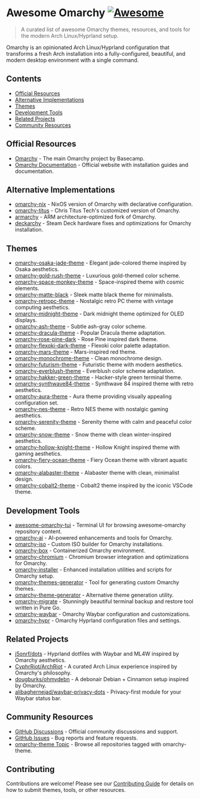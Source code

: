 # Awesome Omarchy [![Awesome](https://awesome.re/badge.svg)](https://awesome.re)

> A curated list of awesome Omarchy themes, resources, and tools for the modern Arch Linux/Hyprland setup.

Omarchy is an opinionated Arch Linux/Hyprland configuration that transforms a fresh Arch installation into a fully-configured, beautiful, and modern desktop environment with a single command.

## Contents

- [Official Resources](#official-resources)
- [Alternative Implementations](#alternative-implementations)
- [Themes](#themes)
- [Development Tools](#development-tools)
- [Related Projects](#related-projects)
- [Community Resources](#community-resources)

## Official Resources

- [Omarchy](https://github.com/basecamp/omarchy) - The main Omarchy project by Basecamp.
- [Omarchy Documentation](https://omarchy.org) - Official website with installation guides and documentation.

## Alternative Implementations

- [omarchy-nix](https://github.com/henrysipp/omarchy-nix) - NixOS version of Omarchy with declarative configuration.
- [omarchy-titus](https://github.com/ChrisTitusTech/omarchy-titus) - Chris Titus Tech's customized version of Omarchy.
- [armarchy](https://github.com/nilszeilon/armarchy) - ARM architecture-optimized fork of Omarchy.
- [deckarchy](https://github.com/aorumbayev/deckarchy) - Steam Deck hardware fixes and optimizations for Omarchy installation.

## Themes

- [omarchy-osaka-jade-theme](https://github.com/Justikun/omarchy-osaka-jade-theme) - Elegant jade-colored theme inspired by Osaka aesthetics.
- [omarchy-gold-rush-theme](https://github.com/tahayvr/omarchy-gold-rush-theme) - Luxurious gold-themed color scheme.
- [omarchy-space-monkey-theme](https://github.com/TyRichards/omarchy-space-monkey-theme) - Space-inspired theme with cosmic elements.
- [omarchy-matte-black](https://github.com/tahayvr/omarchy-matte-black) - Sleek matte black theme for minimalists.
- [omarchy-retropc-theme](https://github.com/rondilley/omarchy-retropc-theme) - Nostalgic retro PC theme with vintage computing aesthetics.
- [omarchy-midnight-theme](https://github.com/JaxonWright/omarchy-midnight-theme) - Dark midnight theme optimized for OLED displays.
- [omarchy-ash-theme](https://github.com/bjarneo/omarchy-ash-theme) - Subtle ash-gray color scheme.
- [omarchy-dracula-theme](https://github.com/catlee/omarchy-dracula-theme) - Popular Dracula theme adaptation.
- [omarchy-rose-pine-dark](https://github.com/guilhermetk/omarchy-rose-pine-dark) - Rose Pine inspired dark theme.
- [omarchy-flexoki-dark-theme](https://github.com/euandeas/omarchy-flexoki-dark-theme) - Flexoki color palette adaptation.
- [omarchy-mars-theme](https://github.com/steve-lohmeyer/omarchy-mars-theme) - Mars-inspired red theme.
- [omarchy-monochrome-theme](https://github.com/Swarnim114/omarchy-monochrome-theme) - Clean monochrome design.
- [omarchy-futurism-theme](https://github.com/bjarneo/omarchy-futurism-theme) - Futuristic theme with modern aesthetics.
- [omarchy-everblush-theme](https://github.com/Swarnim114/omarchy-everblush-theme) - Everblush color scheme adaptation.
- [omarchy-hakker-green-theme](https://github.com/joaquinmeza/omarchy-hakker-green-theme) - Hacker-style green terminal theme.
- [omarchy-synthwave84-theme](https://github.com/omacom-io/omarchy-synthwave84-theme) - Synthwave 84 inspired theme with retro aesthetics.
- [omarchy-aura-theme](https://github.com/bjarneo/omarchy-aura-theme) - Aura theme providing visually appealing configuration set.
- [omarchy-nes-theme](https://github.com/bjarneo/omarchy-nes-theme) - Retro NES theme with nostalgic gaming aesthetics.
- [omarchy-serenity-theme](https://github.com/bjarneo/omarchy-serenity-theme) - Serenity theme with calm and peaceful color scheme.
- [omarchy-snow-theme](https://github.com/bjarneo/omarchy-snow-theme) - Snow theme with clean winter-inspired aesthetics.
- [omarchy-hollow-knight-theme](https://github.com/bjarneo/omarchy-hollow-knight-theme) - Hollow Knight inspired theme with gaming aesthetics.
- [omarchy-fiery-ocean-theme](https://github.com/bjarneo/omarchy-fiery-ocean-theme) - Fiery Ocean theme with vibrant aquatic colors.
- [omarchy-alabaster-theme](https://github.com/grierson/omarchy-alabaster-theme) - Alabaster theme with clean, minimalist design.
- [omarchy-cobalt2-theme](https://github.com/hoblin/omarchy-cobalt2-theme) - Cobalt2 theme inspired by the iconic VSCode theme.

## Development Tools

- [awesome-omarchy-tui](https://github.com/aorumbayev/awesome-omarchy-tui) - Terminal UI for browsing awesome-omarchy repository content.
- [omarchy-ai](https://github.com/mitkox/omarchy-ai) - AI-powered enhancements and tools for Omarchy.
- [omarchy-iso](https://github.com/omacom-io/omarchy-iso) - Custom ISO builder for Omarchy installations.
- [omarchy-box](https://github.com/dylanbr/omarchy-box) - Containerized Omarchy environment.
- [omarchy-chromium](https://github.com/omacom-io/omarchy-chromium) - Chromium browser integration and optimizations for Omarchy.
- [omarchy-installer](https://github.com/omacom-io/omarchy-installer) - Enhanced installation utilities and scripts for Omarchy setup.
- [omarchy-themes-generator](https://github.com/hipsterusername/omarchy-themes-generator) - Tool for generating custom Omarchy themes.
- [omarchy-theme-generator](https://github.com/maxberggren/omarchy-theme-generator) - Alternative theme generation utility.
- [omarchy-migrate](https://github.com/CyphrRiot/Migrate) - Stunningly beautiful terminal backup and restore tool written in Pure Go.
- [omarchy-waybar](https://github.com/timmo001/omarchy-waybar) - Omarchy Waybar configuration and customizations.
- [omarchy-hypr](https://github.com/timmo001/omarchy-hypr) - Omarchy Hyprland configuration files and settings.

## Related Projects

- [j5onrf/dots](https://github.com/j5onrf/dots) - Hyprland dotfiles with Waybar and ML4W inspired by Omarchy aesthetics.
- [CyphrRiot/ArchRiot](https://github.com/CyphrRiot/ArchRiot) - A curated Arch Linux experience inspired by Omarchy's philosophy.
- [dougburks/ohmydebn](https://github.com/dougburks/ohmydebn) - A debonair Debian + Cinnamon setup inspired by Omarchy.
- [alibaghernejad/waybar-privacy-dots](https://github.com/alibaghernejad/waybar-privacy-dots) - Privacy-first module for your Waybar status bar.

## Community Resources

- [GitHub Discussions](https://github.com/basecamp/omarchy/discussions) - Official community discussions and support.
- [GitHub Issues](https://github.com/basecamp/omarchy/issues) - Bug reports and feature requests.
- [omarchy-theme Topic](https://github.com/topics/omarchy-theme) - Browse all repositories tagged with omarchy-theme.

## Contributing

Contributions are welcome! Please see our [Contributing Guide](CONTRIBUTING.md) for details on how to submit themes, tools, or other resources.
